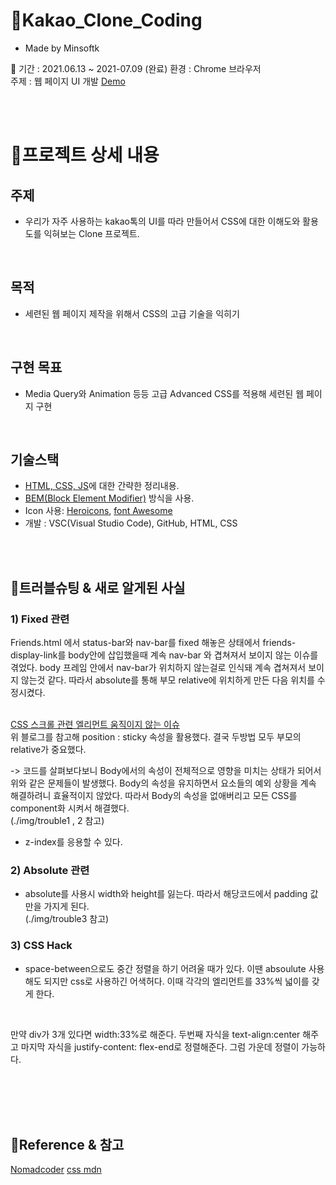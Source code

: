 # 🥊Kakao_Clone_Coding  

* Made by Minsoftk  

📆 기간 : 2021.06.13 ~ 2021-07.09 (완료)
환경 : Chrome 브라우저  
주제 : 웹 페이지 UI 개발
[Demo](https://minsoftk.github.io/kakao_project/)

<br/>
<br/>

# 📑프로젝트 상세 내용
## 주제
* 우리가 자주 사용하는 kakao톡의 UI를 따라 만들어서 CSS에 대한 이해도와 활용도를 익혀보는 Clone 프로젝트.
<br/>

## 목적
* 세련된 웹 페이지 제작을 위해서 CSS의 고급 기술을 익히기
<br/>

## 구현 목표
* Media Query와 Animation 등등 고급 Advanced CSS를 적용해 세련된 웹 페이지 구현
<br/>

## 기술스택
* [HTML, CSS, JS](https://github.com/MinsoftK/TIL/tree/master/HTML-CSS-JS)에 대한 간략한 정리내용.
* [BEM(Block Element Modifier)](https://velog.io/@ylem76/BEM) 방식을 사용.
* Icon 사용: [Heroicons](https://heroicons.dev/), [font Awesome](https://fontawesome.com/)
* 개발 : VSC(Visual Studio Code), GitHub, HTML, CSS

<br/>
<br/>

## 🔔트러블슈팅 & 새로 알게된 사실
### 1) Fixed 관련
 Friends.html 에서 status-bar와 nav-bar를 fixed 해놓은 상태에서 friends-display-link를 body안에 삽입했을때 계속 nav-bar 와 겹쳐져서 보이지 않는 이슈를 겪었다. body 프레임 안에서 nav-bar가 위치하지 않는걸로 인식돼 계속 겹쳐져서 보이지 않는것 같다. 따라서 absolute를 통해 부모 relative에 위치하게 만든 다음 위치를 수정시켰다.  
<br/>

[CSS 스크롤 관련 엘리먼트 움직이지 않는 이슈](https://www.notion.so/minsoftk/39b928dcefd84677992333ed08379a42#dddc90c8e1144638a3811e0d099c1dd6)  
위 블로그를 참고해 position : sticky 속성을 활용했다. 결국 두방법 모두 부모의 relative가 중요했다.

-> 코드를 살펴보다보니 Body에서의 속성이 전체적으로 영향을 미치는 상태가 되어서 위와 같은 문제들이 발생했다. Body의 속성을 유지하면서 요소들의 예외 상황을 계속 해결하려니 효율적이지 않았다. 따라서 Body의 속성을 없애버리고 모든 CSS를 component화 시켜서 해결했다.  
(./img/trouble1 , 2 참고)

* z-index를 응용할 수 있다.

### 2) Absolute 관련
 * absolute를 사용시 width와 height를 잃는다. 따라서 해당코드에서 padding 값만을 가지게 된다.  
 (./img/trouble3 참고)

### 3) CSS Hack
* space-between으로도 중간 정렬을 하기 어려울 때가 있다. 이땐 absoulute 사용해도 되지만 css로 사용하긴 어색허다. 이때 각각의 엘리먼트를 33%씩 넓이를 갖게 한다.  
<br/>

만약 div가 3개 있다면 width:33%로 해준다.
두번째 자식을 text-align:center 해주고
마지막 자식을 justify-content: flex-end로 정렬해준다.
그럼 가운데 정렬이 가능하다.


<br/>
<br/>
<br/>
<br/>

## 📕Reference & 참고
[Nomadcoder](https://nomadcoders.co/)
[css mdn](https://developer.mozilla.org/ko/docs/Web/CSS/Reference)
